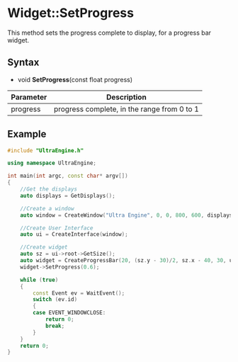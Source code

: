 # Widget::SetProgress #

This method sets the progress complete to display, for a progress bar widget.

## Syntax ##
- void **SetProgress**(const float progress)

| Parameter | Description |
| --- | --- |
| progress | progress complete, in the range from 0 to 1 |

## Example

```c++
#include "UltraEngine.h"

using namespace UltraEngine;

int main(int argc, const char* argv[])
{
    //Get the displays
    auto displays = GetDisplays();

    //Create a window
    auto window = CreateWindow("Ultra Engine", 0, 0, 800, 600, displays[0]);

    //Create User Interface
    auto ui = CreateInterface(window);

    //Create widget
    auto sz = ui->root->GetSize();
    auto widget = CreateProgressBar(20, (sz.y - 30)/2, sz.x - 40, 30, ui->root);
    widget->SetProgress(0.6);

    while (true)
    {
        const Event ev = WaitEvent();
        switch (ev.id)
        {
        case EVENT_WINDOWCLOSE:
            return 0;
            break;
        }
    }
    return 0;
}
```
